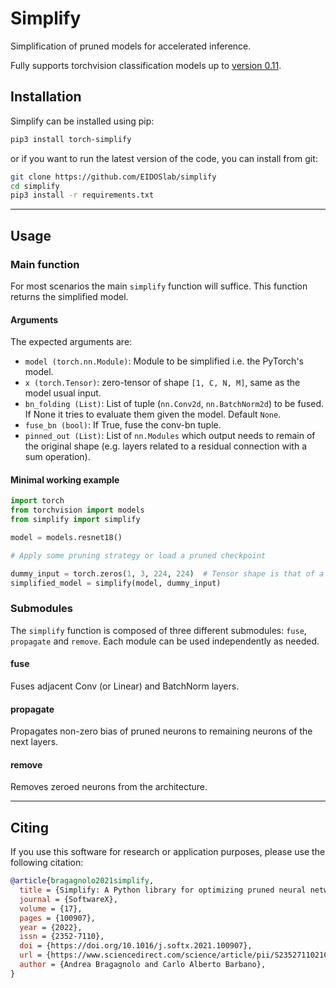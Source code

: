 # Simplify

[comment]: <> ([![tests]&#40;https://github.com/EIDOSlab/simplify/actions/workflows/test.yaml/badge.svg&#41;]&#40;https://github.com/EIDOSlab/simplify/actions/workflows/test.yaml&#41;)

Simplification of pruned models for accelerated inference.

Fully supports torchvision classification models up to [version 0.11](https://pytorch.org/vision/0.11/models.html#classification).

## Installation

Simplify can be installed using pip:

```bash
pip3 install torch-simplify
```

or if you want to run the latest version of the code, you can install from git:

```bash
git clone https://github.com/EIDOSlab/simplify
cd simplify
pip3 install -r requirements.txt
```

****

## Usage

### Main function

For most scenarios the main `simplify` function will suffice. This function returns the simplified model.

#### Arguments

The expected arguments are:

- `model (torch.nn.Module)`: Module to be simplified i.e. the PyTorch's model.
- `x (torch.Tensor)`: zero-tensor of shape `[1, C, N, M]`, same as the model usual input.
- `bn_folding (List)`: List of tuple (`nn.Conv2d`, `nn.BatchNorm2d`) to be fused. If None it tries to evaluate them
  given the model. Default `None`.
- `fuse_bn (bool)`: If True, fuse the conv-bn tuple.
- `pinned_out (List)`: List of `nn.Modules` which output needs to remain of the original shape (e.g. layers related to a
  residual connection with a sum operation).

#### Minimal working example

```python
import torch
from torchvision import models
from simplify import simplify

model = models.resnet18()

# Apply some pruning strategy or load a pruned checkpoint

dummy_input = torch.zeros(1, 3, 224, 224)  # Tensor shape is that of a standard input for the given model
simplified_model = simplify(model, dummy_input)
```

### Submodules

The `simplify` function is composed of three different submodules: `fuse`, `propagate` and `remove`. Each module can be
used independently as needed.

#### fuse

Fuses adjacent Conv (or Linear) and BatchNorm layers.

#### propagate

Propagates non-zero bias of pruned neurons to remaining neurons of the next layers.

#### remove

Removes zeroed neurons from the architecture.

****

## Citing

If you use this software for research or application purposes, please use the following citation:

```bibtex
@article{bragagnolo2021simplify,
  title = {Simplify: A Python library for optimizing pruned neural networks},
  journal = {SoftwareX},
  volume = {17},
  pages = {100907},
  year = {2022},
  issn = {2352-7110},
  doi = {https://doi.org/10.1016/j.softx.2021.100907},
  url = {https://www.sciencedirect.com/science/article/pii/S2352711021001576},
  author = {Andrea Bragagnolo and Carlo Alberto Barbano},
}
```
